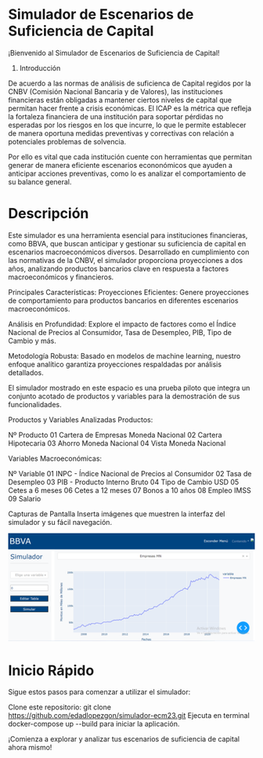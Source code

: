 # Simulador de Escenarios de Suficiencia de Capital

¡Bienvenido al Simulador de Escenarios de Suficiencia de Capital!

1. Introducción

De acuerdo a las normas de análisis de suficienca de Capital regidos por la CNBV (Comisión Nacional Bancaria y de Valores), las instituciones financieras están obligadas a mantener ciertos niveles de capital que permitan hacer frente a crisis económicas. El ICAP es la métrica que refleja la fortaleza financiera de una institución para soportar pérdidas no esperadas por los riesgos en los que incurre, lo que le permite establecer de manera oportuna medidas preventivas y correctivas con relación a potenciales problemas de solvencia. 

Por ello es vital que cada institución cuente con herramientas que permitan generar de manera eficiente escenarios econonómicos que ayuden a anticipar acciones preventivas, como lo es analizar el comportamiento de su balance general.

# Descripción
Este simulador es una herramienta esencial para instituciones financieras, como BBVA, que buscan anticipar y gestionar su suficiencia de capital en escenarios macroeconómicos diversos. Desarrollado en cumplimiento con las normativas de la CNBV, el simulador proporciona proyecciones a dos años, analizando productos bancarios clave en respuesta a factores macroeconómicos y financieros.

Principales Características:
Proyecciones Eficientes: Genere proyecciones de comportamiento para productos bancarios en diferentes escenarios macroeconómicos.

Análisis en Profundidad: Explore el impacto de factores como el Índice Nacional de Precios al Consumidor, Tasa de Desempleo, PIB, Tipo de Cambio y más.

Metodología Robusta: Basado en modelos de machine learning, nuestro enfoque analítico garantiza proyecciones respaldadas por análisis detallados.

El simulador mostrado en este espacio es una prueba piloto que integra un conjunto acotado de productos y variables para la demostración de sus funcionalidades.

Productos y Variables Analizadas
Productos:

Nº	Producto
01	Cartera de Empresas Moneda Nacional
02	Cartera Hipotecaria
03	Ahorro Moneda Nacional
04	Vista Moneda Nacional


Variables Macroeconómicas:

Nº	Variable
01	INPC - Índice Nacional de Precios al Consumidor
02	Tasa de Desempleo
03	PIB - Producto Interno Bruto
04	Tipo de Cambio USD
05	Cetes a 6 meses
06	Cetes a 12 meses
07	Bonos a 10 años
08	Empleo IMSS
09	Salario

Capturas de Pantalla
Inserta imágenes que muestren la interfaz del simulador y su fácil navegación.

![Front](Front.png)

# Inicio Rápido
Sigue estos pasos para comenzar a utilizar el simulador:

Clone este repositorio: git clone https://github.com/edadlopezgon/simulador-ecm23.git
Ejecuta en terminal docker-compose up --build para iniciar la aplicación.


¡Comienza a explorar y analizar tus escenarios de suficiencia de capital ahora mismo!